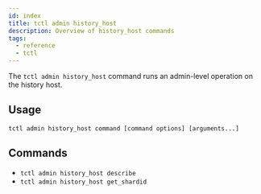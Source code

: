 ```yaml
---
id: index
title: tctl admin history_host
description: Overview of history_host commands
tags:
  - reference
  - tctl
---
```

The `tctl admin history_host` command runs an admin-level operation on the history host.

## Usage

`tctl admin history_host command [command options] [arguments...]`

## Commands

- `tctl admin history_host describe`
- `tctl admin history_host get_shardid`
